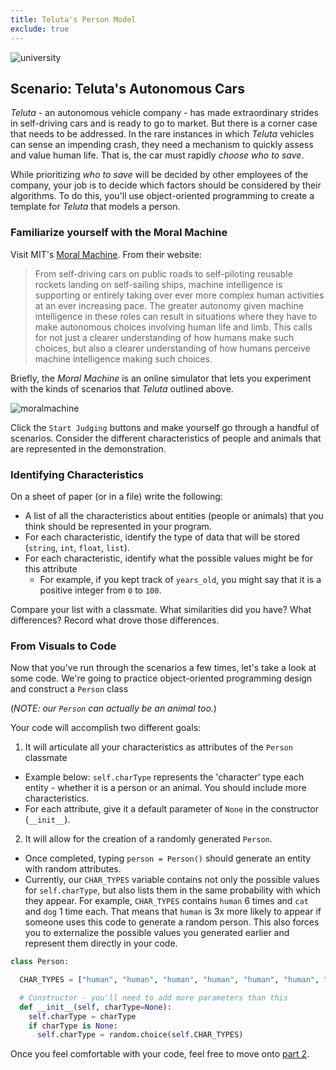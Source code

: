 ```yaml
---
title: Teluta's Person Model
exclude: true
---
```

![university](img/people.jpg)

## Scenario: Teluta's Autonomous Cars
_Teluta_ - an autonomous vehicle company - has made extraordinary strides in self-driving cars and is ready to go to market. But there is a corner case that needs to be addressed. In the rare instances in which _Teluta_ vehicles can sense an impending crash, they need a mechanism to quickly assess and value human life. That is, the car must rapidly _choose who to save_.

While prioritizing _who to save_ will be decided by other employees of the company, your job is to decide which factors should be considered by their algorithms. To do this, you'll use object-oriented programming to create a template for _Teluta_ that models a person.

### Familiarize yourself with the Moral Machine
Visit MIT's [Moral Machine](http://moralmachine.mit.edu/). From their website:

> From self-driving cars on public roads to self-piloting reusable rockets landing on self-sailing ships, machine intelligence is supporting or entirely taking over ever more complex human activities at an ever increasing pace. The greater autonomy given machine intelligence in these roles can result in situations where they have to make autonomous choices involving human life and limb. This calls for not just a clearer understanding of how humans make such choices, but also a clearer understanding of how humans perceive machine intelligence making such choices.

Briefly, the _Moral Machine_ is an online simulator that lets you experiment with the kinds of scenarios that _Teluta_ outlined above.

![moralmachine](img/moralmachine.png)

Click the `Start Judging` buttons and make yourself go through a handful of scenarios. Consider the different characteristics of people and animals that are represented in the demonstration.

### Identifying Characteristics
On a sheet of paper (or in a file) write the following:
- A list of all the characteristics about entities (people or animals) that you think should be represented in your program.
- For each characteristic, identify the type of data that will be stored (`string`, `int`, `float`, `list`).
- For each characteristic, identify what the possible values might be for this attribute
  - For example, if you kept track of `years_old`, you might say that it is a positive integer from `0` to `100`.

Compare your list with a classmate. What similarities did you have? What differences? Record what drove those differences.

### From Visuals to Code

Now that you've run through the scenarios a few times, let's take a look at some code. We're going to practice object-oriented programming design and construct a `Person` class

(_NOTE: our `Person` can actually be an animal too._)

Your code will accomplish two different goals:  
1. It will articulate all your characteristics as attributes of the `Person` classmate
  - Example below: `self.charType` represents the 'character' type each entity - whether it is a person or an animal. You should include more characteristics.
  - For each attribute, give it a default parameter of `None` in the constructor (`__init__`).
2. It will allow for the creation of a randomly generated `Person`.
  - Once completed, typing `person = Person()` should generate an entity with random attributes.
  - Currently, our `CHAR_TYPES` variable contains not only the possible values for `self.charType`, but also lists them in the same probability with which they appear. For example, `CHAR_TYPES` contains `human` 6 times and `cat` and `dog` 1 time each. That means that `human` is 3x more likely to appear if someone uses this code to generate a random person. This also forces you to externalize the possible values you generated earlier and represent them directly in your code.

```python
class Person:

  CHAR_TYPES = ["human", "human", "human", "human", "human", "human", "dog", "cat"]

  # Constructor - you'll need to add more parameters than this
  def __init__(self, charType=None):
    self.charType = charType
    if charType is None:
      self.charType = random.choice(self.CHAR_TYPES)
```

Once you feel comfortable with your code, feel free to move onto [part 2](stories).
